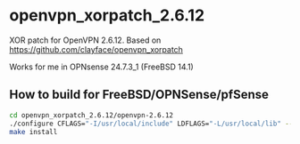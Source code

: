 # openvpn_xorpatch_2.6.12
XOR patch for OpenVPN 2.6.12. Based on https://github.com/clayface/openvpn_xorpatch

Works for me in OPNsense 24.7.3_1 (FreeBSD 14.1)

## How to build for FreeBSD/OPNSense/pfSense
```bash
cd openvpn_xorpatch_2.6.12/openvpn-2.6.12
./configure CFLAGS="-I/usr/local/include" LDFLAGS="-L/usr/local/lib" --disable-selinux --disable-systemd
make install
```
